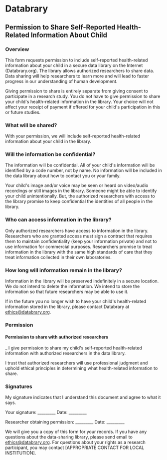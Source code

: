 # Databrary
## Permission to Share Self-Reported Health-Related Information About Child

### Overview
This form requests permission to include self-reported health-related information about your child in a secure data library on the Internet (Databrary.org). The library allows authorized researchers to share data. Data sharing will help researchers to learn more and will lead to faster progress in our understanding of human development.

Giving permission to share is entirely separate from giving consent to participate in a research study. You do not have to give permission to share your child's health-related information in the library. Your choice will not affect your receipt of payment if offered for your child's participation in this or future studies.

### What will be shared?
With your permission, we will include self-reported health-related information about your child in the library.

### Will the information be confidential?
The information will be confidential. All of your child's information will be identified by a code number, not by name. No information will be included in the data library about how to contact you or your family.

Your child's image and/or voice may be seen or heard on video/audio recordings or still images in the library. Someone might be able to identify your child unintentionally. But, the authorized researchers with access to the library promise to keep confidential the identities of all people in the library.

### Who can access information in the library?
Only authorized researchers have access to information in the library. Researchers who are granted access must sign a contract that requires them to maintain confidentiality (keep your information private) and not to use information for commercial purposes. Researchers promise to treat information in the library with the same high standards of care that they treat information collected in their own laboratories.

### How long will information remain in the library?
Information in the library will be preserved indefinitely in a secure location. We do not intend to delete the information. We intend to store the information so that future researchers may be able to use it.

If in the future you no longer wish to have your child's health-related information stored in the library, please contact Databrary at ethics@databrary.org. 

### Permission
#### Permission to share with authorized researchers
_ I give permission to share my child's self-reported health-related information with authorized researchers in the data library.

I trust that authorized researchers will use professional judgment and uphold ethical principles in determining what health-related information to share.

### Signatures
My signature indicates that I understand this document and agree to what it says.

Your signature: _________ Date: _________

Researcher obtaining permission: _________	Date: _________
							
We will give you a copy of this form for your records. If you have any questions about the data-sharing library, please send email to ethics@databrary.org. For questions about your rights as a research participant, you may contact [APPROPRIATE CONTACT FOR LOCAL INSTITUTION].

